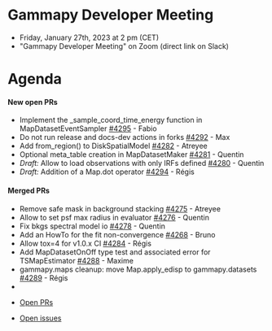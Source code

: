 
# Gammapy Developer Meeting

* Friday, January 27th, 2023 at 2 pm (CET)
* "Gammapy Developer Meeting" on Zoom (direct link on Slack)
# Agenda

#### New open PRs
- Implement the _sample_coord_time_energy function in MapDatasetEventSampler [#4295](https://github.com/gammapy/gammapy/pull/4295) - Fabio
- Do not run release and docs-dev actions in forks [#4292](https://github.com/gammapy/gammapy/pull/4292) - Max
- Add from_region() to DiskSpatialModel [#4282](https://github.com/gammapy/gammapy/pull/4282) - Atreyee
- Optional meta_table creation in MapDatasetMaker [#4281](https://github.com/gammapy/gammapy/pull/4281) - Quentin
- *Draft:* Allow to load observations with only IRFs defined [#4280](https://github.com/gammapy/gammapy/pull/4280) - Quentin
- *Draft:* Addition of a Map.dot operator [#4294](https://github.com/gammapy/gammapy/pull/4294) - Régis

#### Merged PRs
- Remove safe mask in background stacking [#4275](https://github.com/gammapy/gammapy/pull/4275) - Atreyee
- Allow to set psf max radius in evaluator [#4276](https://github.com/gammapy/gammapy/pull/4276) - Quentin
- Fix bkgs spectral model io [#4278](https://github.com/gammapy/gammapy/pull/4278) - Quentin
- Add an HowTo for the fit non-convergence [#4268](https://github.com/gammapy/gammapy/pull/4268) - Bruno
- Allow tox=4 for v1.0.x CI [#4284](https://github.com/gammapy/gammapy/pull/4284) - Régis
- Add MapDatasetOnOff type test and associated error for TSMapEstimator [#4288](https://github.com/gammapy/gammapy/pull/4288) - Maxime
- gammapy.maps cleanup: move Map.apply_edisp to gammapy.datasets [#4289](https://github.com/gammapy/gammapy/pull/4289) - Régis
- 

* [Open PRs](https://github.com/gammapy/gammapy/pulls)

* [Open issues](https://github.com/gammapy/gammapy/issues)

